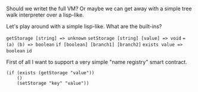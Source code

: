 Should we writet the full VM? Or maybe we can get away with a simple tree walk interpreter over a lisp-like.

Let's play around with a simple lisp-like.
What are the built-ins?

`getStorage [string] => unknown`
`setStorage [string] [value] => void`
`= (a) (b) => boolean`
`if [boolean] [branch1] [branch2]`
`exists value => boolean`
`id`

First of all I want to support a very simple "name registry" smart contract.

```
(if (exists (getStorage "value"))
    ()
    (setStorage "key" "value"))
```
